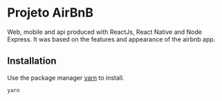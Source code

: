 # Projeto AirBnB

Web, mobile and api produced with ReactJs, React Native and Node Express.
It was based on the features and appearance of the airbnb app.

## Installation

Use the package manager [yarn](https://yarnpkg.com/) to install.

```bash
yarn
```